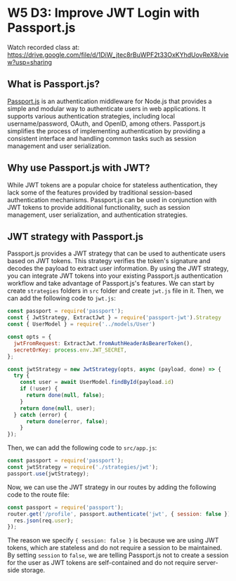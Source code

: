 # W5 D3: Improve JWT Login with Passport.js
Watch recorded class at: https://drive.google.com/file/d/1DiW_jtec8rBuWPF2t33OxKYhdUovReX8/view?usp=sharing

## What is Passport.js?
[Passport.js](https://www.passportjs.org/) is an authentication middleware for Node.js that provides a simple and modular way to authenticate users in web applications. It supports various authentication strategies, including local username/password, OAuth, and OpenID, among others.
Passport.js simplifies the process of implementing authentication by providing a consistent interface and handling common tasks such as session management and user serialization.

## Why use Passport.js with JWT?
While JWT tokens are a popular choice for stateless authentication, they lack some of the features provided by traditional session-based authentication mechanisms. Passport.js can be used in conjunction with JWT tokens to provide additional functionality, such as session management, user serialization, and authentication strategies.

## JWT strategy with Passport.js
Passport.js provides a JWT strategy that can be used to authenticate users based on JWT tokens. This strategy verifies the token's signature and decodes the payload to extract user information. By using the JWT strategy, you can integrate JWT tokens into your existing Passport.js authentication workflow and take advantage of Passport.js's features.
We can start by create `strategies` folders in `src` folder and create `jwt.js` file in it. Then, we can add the following code to `jwt.js`:

```javascript
const passport = require('passport');
const { JwtStrategy, ExtractJwt } = require('passport-jwt').Strategy
const { UserModel } = require('../models/User')

const opts = {
  jwtFromRequest: ExtractJwt.fromAuthHeaderAsBearerToken(),
  secretOrKey: process.env.JWT_SECRET,
};

const jwtStrategy = new JwtStrategy(opts, async (payload, done) => {
  try {
    const user = await UserModel.findById(payload.id)
    if (!user) {
      return done(null, false);
    }
    return done(null, user);
  } catch (error) {
      return done(error, false);
    }
});
``` 
Then, we can add the following code to `src/app.js`:
```javascript
const passport = require('passport');
const jwtStrategy = require('./strategies/jwt');
passport.use(jwtStrategy);
```
Now, we can use the JWT strategy in our routes by adding the following code to the route file:
```javascript
const passport = require('passport');
router.get('/profile', passport.authenticate('jwt', { session: false }), (req, res) => {
  res.json(req.user);
});
```
The reason we specify `{ session: false }` is because we are using JWT tokens, which are stateless and do not require a session to be maintained. 
By setting `session` to `false`, we are telling Passport.js not to create a session for the user as JWT tokens are self-contained and do not require server-side storage.

